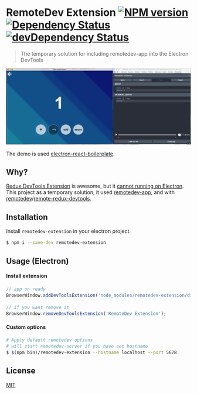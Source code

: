 # RemoteDev Extension [![NPM version](http://img.shields.io/npm/v/remotedev-extension.svg?style=flat)](https://www.npmjs.com/package/remotedev-extension) [![Dependency Status](https://david-dm.org/jhen0409/remotedev-extension.svg)](https://david-dm.org/jhen0409/remotedev-extension) [![devDependency Status](https://david-dm.org/jhen0409/remotedev-extension/dev-status.svg)](https://david-dm.org/jhen0409/remotedev-extension#info=devDependencies)

> The temporary solution for including remotedev-app into the Electron DevTools

![Demo](demo.gif)

The demo is used [electron-react-boilerplate](https://github.com/chentsulin/electron-react-boilerplate).

## Why?

[Redux DevTools Extension](https://github.com/zalmoxisus/redux-devtools-extension) is awesome, but it [cannot running on Electron](https://github.com/zalmoxisus/redux-devtools-extension/issues/13). This project as a temporary solution, it used [remotedev-app](https://github.com/zalmoxisus/remotedev-app), and with [remotedev](https://github.com/zalmoxisus/remotedev)/[remote-redux-devtools](https://github.com/zalmoxisus/remote-redux-devtools).

## Installation

Install `remotedev-extension` in your electron project.

```bash
$ npm i --save-dev remotedev-extension
```

## Usage (Electron)

#### Install extension

```js
// app on ready
BrowserWindow.addDevToolsExtension('node_modules/remotedev-extension/dist');

// if you want remove it
BrowserWindow.removeDevToolsExtension('RemoteDev Extension');
```

#### Custom options

```bash
# Apply default remotedev options
# will start remotedev-server if you have set hostname
$ $(npm bin)/remotedev-extension --hostname localhost --port 5678
```

## License

[MIT](LICENSE)
